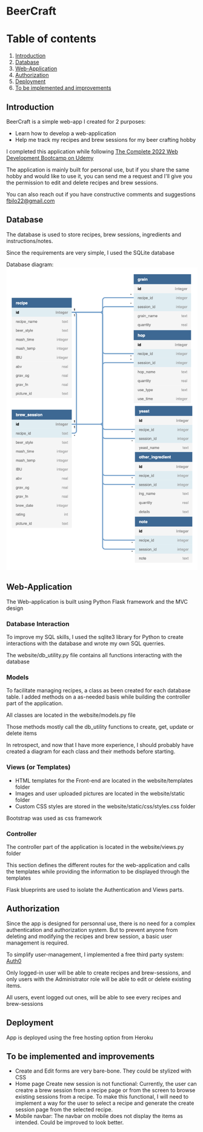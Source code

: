 # BeerCraft

# Table of contents

1. [Introduction](#Introduction)
2. [Database](#Database)
3. [Web-Application](#Web-Application)
4. [Authorization](#Authorization)
5. [Deployment](#Deployment)
6. [To be implemented and improvements](#Improvements)

## Introduction

BeerCraft is a simple web-app I created for 2 purposes:

- Learn how to develop a web-application
- Help me track my recipes and brew sessions for my beer crafting hobby

I completed this application while following [The Complete 2022 Web Development Bootcamp on Udemy](https://www.udemy.com/course/the-complete-web-development-bootcamp/)

The application is mainly built for personal use, but if you share the same hobby and would like to use it, you can send me a request and I'll give you the permission to edit and delete recipes and brew sessions.

You can also reach out if you have constructive comments and suggestions
[fbilo22@gmail.com](mailto:fbilo22@gmail.com)

## Database

The database is used to store recipes, brew sessions, ingredients and instructions/notes.

Since the requirements are very simple, I used the SQLite database

Database diagram:
![image](SQLite_Tables_diagram.png)

## Web-Application

The Web-application is built using Python Flask framework and the MVC design

### Database Interaction

To improve my SQL skills, I used the sqlite3 library for Python to create interactions with the database and wrote my own SQL querries.

The website/db_utility.py file contains all functions interacting with the database

### Models

To facilitate managing recipes, a class as been created for each database table.
I added methods on a as-needed basis while building the controller part of the application.

All classes are located in the website/models.py file

Those methods mostly call the db_utility functions to create, get, update or delete items

In retrospect, and now that I have more experience, I should probably have created a diagram for each class and their methods before starting.

### Views (or Templates)

- HTML templates for the Front-end are located in the website/templates folder
- Images and user uploaded pictures are located in the website/static folder
- Custom CSS styles are stored in the website/static/css/styles.css folder

Bootstrap was used as css framework

### Controller

The controller part of the application is located in the website/views.py folder

This section defines the different routes for the web-application and calls the templates while providing the information to be displayed through the templates

Flask blueprints are used to isolate the Authentication and Views parts.

## Authorization

Since the app is designed for personnal use, there is no need for a complex authentication and authorization system. But to prevent anyone from deleting and modifying the recipes and brew session, a basic user management is required.

To simplify user-management, I implemented a free third party system:
[Auth0](https://auth0.com)

Only logged-in user will be able to create recipes and brew-sessions, and only users with the Administrator role will be able to edit or delete existing items.

All users, event logged out ones, will be able to see every recipes and brew-sessions

## Deployment

App is deployed using the free hosting option from Heroku

## To be implemented and improvements <a name="Improvements"></a>

- Create and Edit forms are very bare-bone. They could be stylized with CSS
- Home page Create new session is not functional: Currently, the user can creatre a brew session from a recipe page or from the screen to browse existing sessions from a recipe. To make this functional, I will need to implement a way for the user to select a recipe and generate the create session page from the selected recipe.
- Mobile navbar: The navbar on mobile does not display the items as intended. Could be improved to look better.
